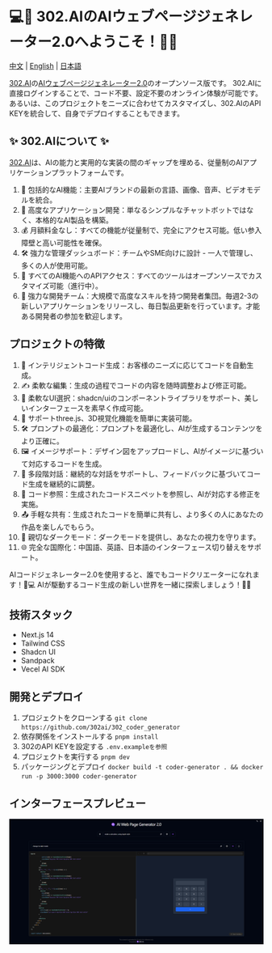 # 💻🤖 302.AIのAIウェブページジェネレーター2.0へようこそ！🚀✨

[中文](README_zh.md) | [English](README.md) | [日本語](README_ja.md)

[302.AI](https://302.ai)の[AIウェブページジェネレーター2.0](https://302.ai/tools/coder/)のオープンソース版です。
302.AIに直接ログインすることで、コード不要、設定不要のオンライン体験が可能です。
あるいは、このプロジェクトをニーズに合わせてカスタマイズし、302.AIのAPI KEYを統合して、自身でデプロイすることもできます。
## ✨ 302.AIについて ✨
[302.AI](https://302.ai)は、AIの能力と実用的な実装の間のギャップを埋める、従量制のAIアプリケーションプラットフォームです。
1. 🧠 包括的なAI機能：主要AIブランドの最新の言語、画像、音声、ビデオモデルを統合。
2. 🚀 高度なアプリケーション開発：単なるシンプルなチャットボットではなく、本格的なAI製品を構築。
3. 💰 月額料金なし：すべての機能が従量制で、完全にアクセス可能。低い参入障壁と高い可能性を確保。
4. 🛠 強力な管理ダッシュボード：チームやSME向けに設計 - 一人で管理し、多くの人が使用可能。
5. 🔗 すべてのAI機能へのAPIアクセス：すべてのツールはオープンソースでカスタマイズ可能（進行中）。
6. 💪 強力な開発チーム：大規模で高度なスキルを持つ開発者集団。毎週2-3の新しいアプリケーションをリリースし、毎日製品更新を行っています。才能ある開発者の参加を歓迎します。

## プロジェクトの特徴
1. 🤖 インテリジェントコード生成：お客様のニーズに応じてコードを自動生成。
2. ✍️ 柔軟な編集：生成の過程でコードの内容を随時調整および修正可能。
3. 🎨 柔軟なUI選択：shadcn/uiのコンポーネントライブラリをサポート、美しいインターフェースを素早く作成可能。
4. 🌟 サポートthree.js、3D視覚化機能を簡単に実装可能。
5. 🛠️ プロンプトの最適化：プロンプトを最適化し、AIが生成するコンテンツをより正確に。
6. 🖼️ イメージサポート：デザイン図をアップロードし、AIがイメージに基づいて対応するコードを生成。
7. 💬 多段階対話：継続的な対話をサポートし、フィードバックに基づいてコード生成を継続的に調整。
8. 🔗 コード参照：生成されたコードスニペットを参照し、AIが対応する修正を実施。
9. 📤 手軽な共有：生成されたコードを簡単に共有し、より多くの人にあなたの作品を楽しんでもらう。
10. 🌙 親切なダークモード：ダークモードを提供し、あなたの視力を守ります。
11. 🌐 完全な国際化：中国語、英語、日本語のインターフェース切り替えをサポート。

AIコードジェネレーター2.0を使用すると、誰でもコードクリエーターになれます！🎉💻 AIが駆動するコード生成の新しい世界を一緒に探索しましょう！🌟🚀

## 技術スタック
- Next.js 14
- Tailwind CSS
- Shadcn UI
- Sandpack
- Vecel AI SDK

## 開発とデプロイ
1. プロジェクトをクローンする `git clone https://github.com/302ai/302_coder_generator`
2. 依存関係をインストールする `pnpm install`
3. 302のAPI KEYを設定する `.env.exampleを参照`
4. プロジェクトを実行する `pnpm dev`
5. パッケージングとデプロイ `docker build -t coder-generator . && docker run -p 3000:3000 coder-generator`

## インターフェースプレビュー
![インターフェースプレビュー](docs/preview.png)
